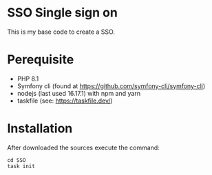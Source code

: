 # SSO Single sign on

This is my base code to create a SSO.

# Perequisite

- PHP 8.1
- Symfony cli (found at https://github.com/symfony-cli/symfony-cli)
- nodejs (last used 16.17.1) with npm and yarn
- taskfile (see: https://taskfile.dev/)


# Installation

After downloaded the sources execute the command:

```
cd SSO
task init
```

